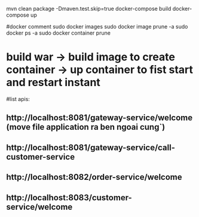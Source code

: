 mvn clean package -Dmaven.test.skip=true
docker-compose build
docker-compose up

#docker comment
sudo docker images
sudo docker image prune -a
sudo docker ps -a
sudo docker container prune

# build war -> build image to create container -> up container to fist start and restart instant

#list apis: 
## http://localhost:8081/gateway-service/welcome (move file application ra ben ngoai cung`)
## http://localhost:8081/gateway-service/call-customer-service

## http://localhost:8082/order-service/welcome
## http://localhost:8083/customer-service/welcome 
